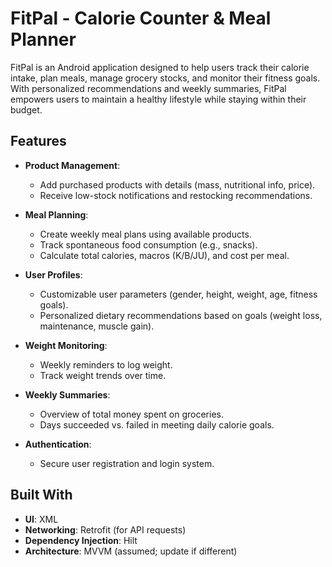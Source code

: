 # FitPal - Calorie Counter & Meal Planner

FitPal is an Android application designed to help users track their calorie intake, plan meals, manage grocery stocks, and monitor their fitness goals. With personalized recommendations and weekly summaries, FitPal empowers users to maintain a healthy lifestyle while staying within their budget.

## Features

- **Product Management**:
    - Add purchased products with details (mass, nutritional info, price).
    - Receive low-stock notifications and restocking recommendations.

- **Meal Planning**:
    - Create weekly meal plans using available products.
    - Track spontaneous food consumption (e.g., snacks).
    - Calculate total calories, macros (K/B/JU), and cost per meal.

- **User Profiles**:
    - Customizable user parameters (gender, height, weight, age, fitness goals).
    - Personalized dietary recommendations based on goals (weight loss, maintenance, muscle gain).

- **Weight Monitoring**:
    - Weekly reminders to log weight.
    - Track weight trends over time.

- **Weekly Summaries**:
    - Overview of total money spent on groceries.
    - Days succeeded vs. failed in meeting daily calorie goals.

- **Authentication**:
    - Secure user registration and login system.

## Built With

- **UI**: XML
- **Networking**: Retrofit (for API requests)
- **Dependency Injection**: Hilt
- **Architecture**: MVVM (assumed; update if different)
